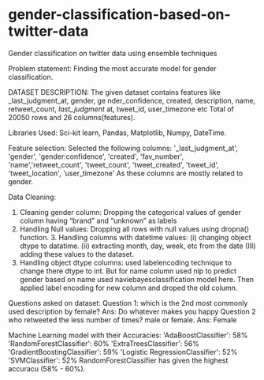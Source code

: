 # gender-classification-based-on-twitter-data
Gender classification on twitter data using ensemble techniques

Problem statement:
Finding the most accurate model for gender classification. 

DATASET DESCRIPTION:
The given dataset contains features like _last_judgment_at, gender, ge
nder_confidence, created, description, name, retweet_count, _last_judgment_
at, tweet_id, user_timezone etc
Total of 20050 rows and 26 columns(features). 

Libraries Used:
Sci-kit learn, Pandas, Matplotlib, Numpy, DateTime.

Feature selection:
Selected the following columns: '_last_judgment_at', 'gender',
'gender:confidence', 'created', 'fav_number', 'name','retweet_count',
'tweet_count', 'tweet_created', 'tweet_id', 'tweet_location', 'user_timezone'
As these columns are mostly related to gender.

Data Cleaning:
1. Cleaning gender column: Dropping the categorical values of gender
column having “brand” and “unknown” as labels
2. Handling Null values: Dropping all rows with null values using dropna()
function. 3. Handling columns with datetime values:
(i) changing object dtype to datatime. (ii) extracting month, day, week, etc from the date
(III) adding these values to the dataset.
4. Handling object dtype columns: used labelencoding technique to change
there dtype to int. But for name column used nlp to predict gender based on name used
naviebayesclassification model here. Then applied label encoding for
new column and droped the old column. 

Questions asked on dataset:
Question 1:
which is the 2nd most commonly used description by female?
Ans: Do whatever makes you happy
Question 2
who retweeted the less number of times? male or female. 
Ans: Female


Machine Learning model with their Accuracies:
'AdaBoostClassifier': 58%
'RandomForestClassifier': 60%
'ExtraTreesClassifier': 56%
'GradientBoostingClassifier': 59%
'Logistic RegressionClassifier': 52%
'SVMClassifier': 52%
RandomForestClassifier has given the highest accuracu (58% - 60%).
